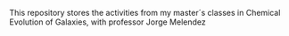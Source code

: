 This repository stores the activities from my master´s classes in Chemical Evolution of Galaxies, with professor Jorge Melendez